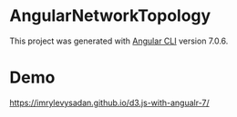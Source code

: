 # AngularNetworkTopology

This project was generated with [Angular CLI](https://github.com/angular/angular-cli) version 7.0.6.

# Demo

https://imrylevysadan.github.io/d3.js-with-angualr-7/


